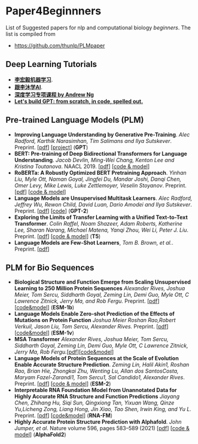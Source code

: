 # Paper4Beginnners
List of Suggested papers for nlp and computational biology *beginners*. The list is compiled from  
- https://github.com/thunlp/PLMpaper

## Deep Learning Tutorials
- **[李宏毅机器学习](http://speech.ee.ntu.edu.tw/~tlkagk/courses_ML20.html)**. 
- **[跟李沐学AI](https://space.bilibili.com/1567748478?spm_id_from=333.337.0.0)**.
- **[深度学习专项课程 by Andrew Ng](https://www.coursera.org/specializations/deep-learning?utm_medium=sem&utm_source=gg&utm_campaign=B2C_NAMER_deep-learning_deeplearning-ai_FTCOF_specializations_country-US-country-CA&campaignid=904733485&adgroupid=43839369503&device=c&keyword=andrew%20ng%20deep%20learning&matchtype=b&network=g&devicemodel=&adposition=&creativeid=654942386826&hide_mobile_promo&gclid=CjwKCAjwhdWkBhBZEiwA1ibLmKQA7LisCioRWYxITFoFGbaDaYHH4NobkU6wtTIsOBD3DA9hOEY5SBoCm9wQAvD_BwE)**
- **[Let's build GPT: from scratch, in code, spelled out.](https://www.youtube.com/watch?v=kCc8FmEb1nY&t=1194s)**

## Pre-trained Language Models (PLM)
- **Improving Language Understanding by Generative Pre-Training**. *Alec Radford, Karthik Narasimhan, Tim Salimans and Ilya Sutskever*. Preprint. [[pdf](https://s3-us-west-2.amazonaws.com/openai-assets/research-covers/language-unsupervised/language_understanding_paper.pdf)] [[project](https://openai.com/blog/language-unsupervised/)] (**GPT**)
- **BERT: Pre-training of Deep Bidirectional Transformers for Language Understanding**. *Jacob Devlin, Ming-Wei Chang, Kenton Lee and Kristina Toutanova*. NAACL 2019. [[pdf](https://arxiv.org/pdf/1810.04805.pdf)] [[code & model](https://github.com/google-research/bert)]
- **RoBERTa: A Robustly Optimized BERT Pretraining Approach**. *Yinhan Liu, Myle Ott, Naman Goyal, Jingfei Du, Mandar Joshi, Danqi Chen, Omer Levy, Mike Lewis, Luke Zettlemoyer, Veselin Stoyanov*. Preprint. [[pdf](https://arxiv.org/pdf/1907.11692.pdf)] [[code & model](https://github.com/pytorch/fairseq)]
- **Language Models are Unsupervised Multitask Learners**. *Alec Radford, Jeffrey Wu, Rewon Child, David Luan, Dario Amodei and Ilya Sutskever*. Preprint. [[pdf](https://d4mucfpksywv.cloudfront.net/better-language-models/language_models_are_unsupervised_multitask_learners.pdf)] [[code](https://github.com/openai/gpt-2)] (**GPT-2**)
- **Exploring the Limits of Transfer Learning with a Unified Text-to-Text Transformer**.  *Colin Raffel, Noam Shazeer, Adam Roberts, Katherine Lee, Sharan Narang, Michael Matena, Yanqi Zhou, Wei Li, Peter J. Liu*. Preprint. [[pdf](https://arxiv.org/pdf/1910.10683.pdf)] [[code & model](https://github.com/google-research/text-to-text-transfer-transformer)] (**T5**)
- **Language Models are Few-Shot Learners**, *Tom B. Brown, et al.*. Preprint. [[pdf](https://arxiv.org/abs/2005.14165)]


## PLM for Bio Sequences
- **Biological Structure and Function Emerge from Scaling Unsupervised Learning to 250 Million Protein Sequences** *Alexander Rives, Joshua Meier, Tom Sercu, Siddharth Goyal, Zeming Lin, Demi Guo, Myle Ott, C Lawrence Zitnick, Jerry Ma, and Rob Fergu.* Preprint. [[pdf](https://www.biorxiv.org/content/10.1101/622803v3.full.pdf)] [[code&model](https://github.com/facebookresearch/esm)] (**ESM-1b**)
- **Language Models Enable Zero-shot Prediction of the Effects of Mutations on Protein Function** *Joshua Meier   Roshan Rao,Robert Verkuil, Jason Liu, Tom Sercu, Alexander Rives.* Preprint. [[pdf](https://www.biorxiv.org/content/10.1101/2021.07.09.450648v1.full.pdf)][[code&model](https://github.com/facebookresearch/esm)] (**ESM-1v**)
- **MSA Transformer** *Alexander Rives, Joshua Meier, Tom Sercu, Siddharth Goyal, Zeming Lin, Demi Guo, Myle Ott, C Lawrence Zitnick, Jerry Ma, Rob Fergu.*[[pdf](https://www.biorxiv.org/content/10.1101/2021.02.12.430858v1.full.pdf)][[code&model](https://github.com/rmrao/msa-transformer)]
- **Language Models of Protein Sequences at the Scale of Evolution Enable Accurate Structure Prediction**. *Zeming Lin, Halil Akin1, Roshan Rao, Brian Hie, Zhongkai Zhu, Wenting Lu, Allan dos SantosCosta, Maryam Fazel-Zarandi1, Tom Sercu1, Sal Candido1, Alexander Rives*. Preprint. [[pdf](https://www.biorxiv.org/content/10.1101/2022.07.20.500902v1.full.pdf)] [[code & model](https://github.com/facebookresearch/esm)] (**ESM-2**)
- **Interpretable RNA Foundation Model from Unannotated Data for Highly Accurate RNA Structure and Function Predictions** *Jiayang Chen, Zhihang Hu, Siqi Sun, Qingxiong Tan, Yixuan Wang, Qinze Yu,Licheng Zong, Liang Hong, Jin Xiao, Tao Shen, Irwin King, and Yu L.* Preprint. [[pdf](https://arxiv.org/pdf/2204.00300.pdf)] [[code&model](https://github.com/ml4bio/RNA-FM)] (**RNA-FM**)
- **Highly Accurate Protein Structure Prediction with Alphafold**. *John Jumper, et al*. Nature volume 596, pages 583–589 (2021) [[pdf](https://www.nature.com/articles/s41586-021-03819-2)] [[code & model](https://github.com/deepmind/alphafold)] (**AlphaFold2**)
